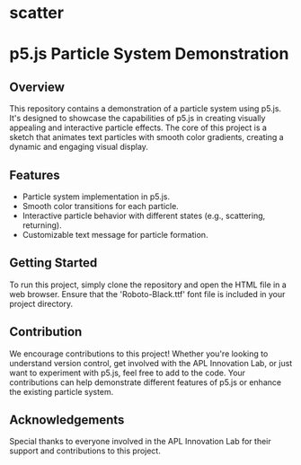# scatter


# p5.js Particle System Demonstration

## Overview
This repository contains a demonstration of a particle system using p5.js. It's designed to showcase the capabilities of p5.js in creating visually appealing and interactive particle effects. The core of this project is a sketch that animates text particles with smooth color gradients, creating a dynamic and engaging visual display.

## Features
- Particle system implementation in p5.js.
- Smooth color transitions for each particle.
- Interactive particle behavior with different states (e.g., scattering, returning).
- Customizable text message for particle formation.

## Getting Started
To run this project, simply clone the repository and open the HTML file in a web browser. Ensure that the 'Roboto-Black.ttf' font file is included in your project directory.

## Contribution
We encourage contributions to this project! Whether you're looking to understand version control, get involved with the APL Innovation Lab, or just want to experiment with p5.js, feel free to add to the code. Your contributions can help demonstrate different features of p5.js or enhance the existing particle system.


## Acknowledgements
Special thanks to everyone involved in the APL Innovation Lab for their support and contributions to this project.
